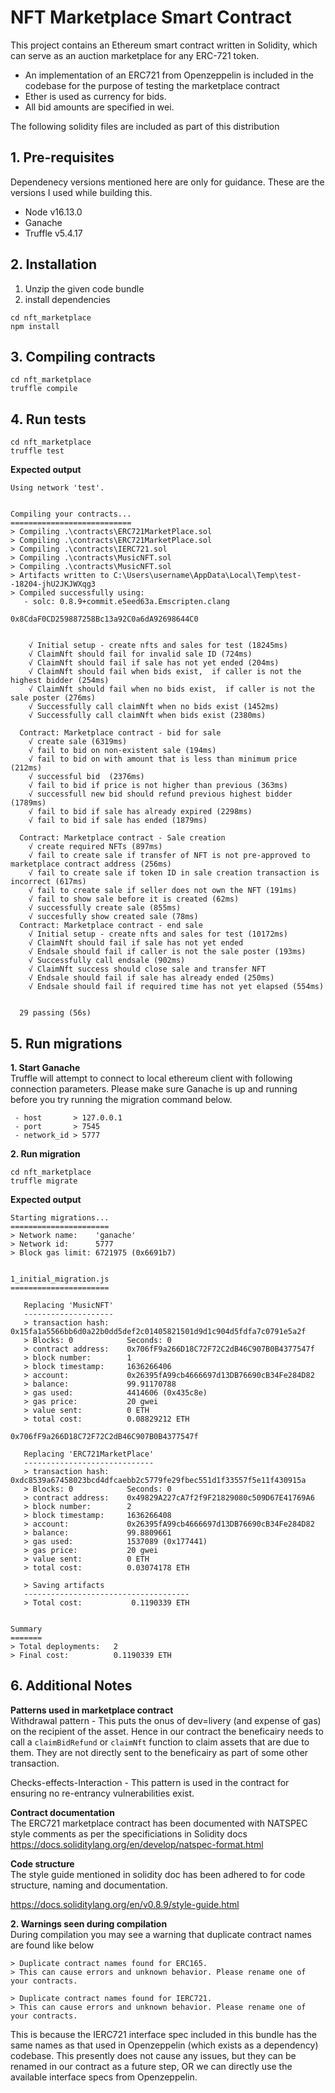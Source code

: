 # NFT Marketplace Smart Contract 
This project contains an Ethereum smart contract written in Solidity, which can serve as an auction marketplace for any ERC-721 token. 
-  An implementation of an ERC721 from Openzeppelin is included in the codebase for the purpose of testing the marketplace contract 
- Ether is used as currency for bids. 
- All bid amounts are specified in wei.

The following solidity files are included as part of this distribution

## 1. Pre-requisites
Dependenecy versions mentioned here are only for guidance. 
These are the versions I used while building this.

- Node v16.13.0
- Ganache 
- Truffle v5.4.17 

## 2. Installation
1. Unzip the given code bundle 
2. install dependencies 
```
cd nft_marketplace
npm install
```

## 3. Compiling contracts 
```
cd nft_marketplace
truffle compile
```

## 4. Run tests 
```
cd nft_marketplace
truffle test 
```
**Expected output**
```
Using network 'test'.


Compiling your contracts...
===========================
> Compiling .\contracts\ERC721MarketPlace.sol
> Compiling .\contracts\ERC721MarketPlace.sol
> Compiling .\contracts\IERC721.sol
> Compiling .\contracts\MusicNFT.sol
> Compiling .\contracts\MusicNFT.sol
> Artifacts written to C:\Users\username\AppData\Local\Temp\test--18204-jhU2JKJWXqg3
> Compiled successfully using:
   - solc: 0.8.9+commit.e5eed63a.Emscripten.clang

0x8CdaF0CD259887258Bc13a92C0a6dA92698644C0


    √ Initial setup - create nfts and sales for test (18245ms)
    √ ClaimNft should fail for invalid sale ID (724ms)
    √ ClaimNft should fail if sale has not yet ended (204ms)
    √ ClaimNft should fail when bids exist,  if caller is not the highest bidder (254ms)
    √ ClaimNft should fail when no bids exist,  if caller is not the sale poster (276ms)
    √ Successfully call claimNft when no bids exist (1452ms)
    √ Successfully call claimNft when bids exist (2380ms)

  Contract: Marketplace contract - bid for sale
    √ create sale (6319ms)
    √ fail to bid on non-existent sale (194ms)
    √ fail to bid on with amount that is less than minimum price (212ms)
    √ successful bid  (2376ms)
    √ fail to bid if price is not higher than previous (363ms)
    √ successfull new bid should refund previous highest bidder (1789ms)
    √ fail to bid if sale has already expired (2298ms)
    √ fail to bid if sale has ended (1879ms)

  Contract: Marketplace contract - Sale creation
    √ create required NFTs (897ms)
    √ fail to create sale if transfer of NFT is not pre-approved to marketplace contract address (256ms)
    √ fail to create sale if token ID in sale creation transaction is incorrect (617ms)
    √ fail to create sale if seller does not own the NFT (191ms)
    √ fail to show sale before it is created (62ms)
    √ successfully create sale (855ms)
    √ succesfully show created sale (78ms)
  Contract: Marketplace contract - end sale
    √ Initial setup - create nfts and sales for test (10172ms)
    √ ClaimNft should fail if sale has not yet ended
    √ Endsale should fail if caller is not the sale poster (193ms)
    √ Successfully call endsale (902ms)
    √ ClaimNft success should close sale and transfer NFT
    √ Endsale should fail if sale has already ended (250ms)
    √ Endsale should fail if required time has not yet elapsed (554ms)


  29 passing (56s)

```

## 5. Run migrations
**1. Start Ganache**    
Truffle will attempt to connect to local ethereum client with following connection parameters. Please make sure Ganache is up and running before you try running the migration command below.
```
 - host       > 127.0.0.1
 - port       > 7545
 - network_id > 5777
```
**2. Run migration**     
```
cd nft_marketplace
truffle migrate 
```
**Expected output**    
```
Starting migrations...
======================
> Network name:    'ganache'
> Network id:      5777
> Block gas limit: 6721975 (0x6691b7)


1_initial_migration.js
======================

   Replacing 'MusicNFT'
   --------------------
   > transaction hash:    0x15fa1a5566bb6d0a22b0dd5def2c01405821501d9d1c904d5fdfa7c0791e5a2f
   > Blocks: 0            Seconds: 0
   > contract address:    0x706fF9a266D18C72F72C2dB46C907B0B4377547f
   > block number:        1
   > block timestamp:     1636266406
   > account:             0x26395fA99cb4666697d13DB76690cB34Fe284D82
   > balance:             99.91170788
   > gas used:            4414606 (0x435c8e)
   > gas price:           20 gwei
   > value sent:          0 ETH
   > total cost:          0.08829212 ETH

0x706fF9a266D18C72F72C2dB46C907B0B4377547f

   Replacing 'ERC721MarketPlace'
   -----------------------------
   > transaction hash:    0xdc8539a67458023bcd4dfcaebb2c5779fe29fbec551d1f33557f5e11f430915a
   > Blocks: 0            Seconds: 0
   > contract address:    0x49829A227cA7f2f9F21829080c509D67E41769A6
   > block number:        2
   > block timestamp:     1636266408
   > account:             0x26395fA99cb4666697d13DB76690cB34Fe284D82
   > balance:             99.8809661
   > gas used:            1537089 (0x177441)
   > gas price:           20 gwei
   > value sent:          0 ETH
   > total cost:          0.03074178 ETH

   > Saving artifacts
   -------------------------------------
   > Total cost:           0.1190339 ETH


Summary
=======
> Total deployments:   2
> Final cost:          0.1190339 ETH
```


## 6. Additional Notes 
**Patterns used in marketplace contract**    
Withdrawal pattern - This puts the onus of dev=livery (and expense of gas) on the recipient of the asset. Hence in our contract the beneficairy needs to call a `claimBidRefund` or `claimNft` function to claim assets that are due to them. They are not directly sent to the beneficairy as part of some other transaction. 

Checks-effects-Interaction - This pattern is used in the contract for ensuring no re-entrancy vulnerabilities exist. 

**Contract documentation**    
The ERC721 marketplace contract has been documented with NATSPEC style comments as per the specificiations in Solidity docs 
https://docs.soliditylang.org/en/develop/natspec-format.html

**Code structure**  
The style guide mentioned in solidity doc has been adhered to for code structure, naming and documentation. 

https://docs.soliditylang.org/en/v0.8.9/style-guide.html


**2. Warnings seen during compilation**    
During compilation you may see a warning that duplicate contract names are found like below 
```
> Duplicate contract names found for ERC165.
> This can cause errors and unknown behavior. Please rename one of your contracts.

> Duplicate contract names found for IERC721.
> This can cause errors and unknown behavior. Please rename one of your contracts.
```

This is because the IERC721 interface spec included in this bundle has the same names as that used in Openzeppelin (which exists as a dependency) codebase. This presently does not cause any issues, but they can be renamed in our contract as a future step, OR we can directly use the available interface specs from Openzeppelin. 

